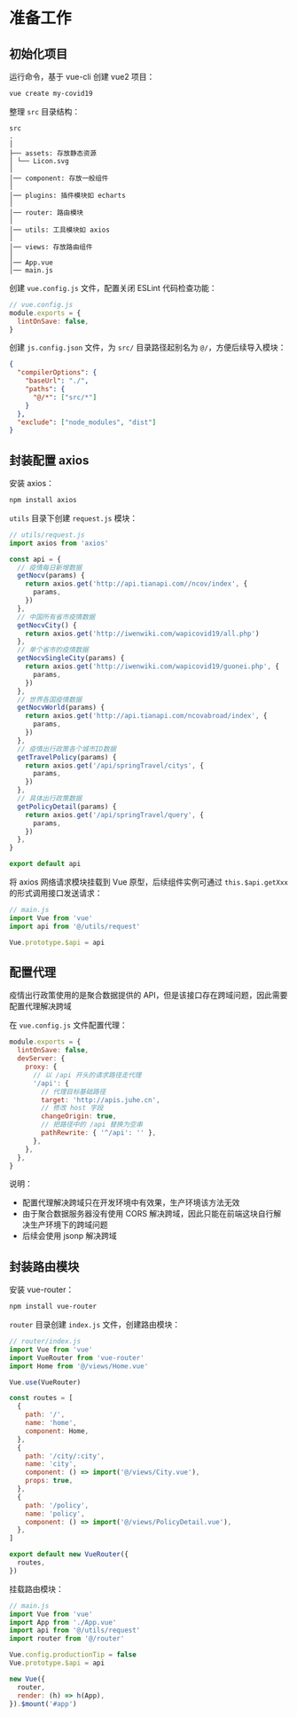 # 准备工作

## 初始化项目

运行命令，基于 vue-cli 创建 vue2 项目：

```bash
vue create my-covid19
```

整理 `src` 目录结构：

```
src
.
│
├── assets: 存放静态资源
│ └── Licon.svg
│
│── component: 存放一般组件
│
│── plugins: 插件模块如 echarts
│
│── router: 路由模块
│
│── utils: 工具模块如 axios
│
│── views: 存放路由组件
│
│── App.vue
│── main.js
```

创建 `vue.config.js` 文件，配置关闭 ESLint 代码检查功能：

```js
// vue.config.js
module.exports = {
  lintOnSave: false,
}
```

创建 `js.config.json` 文件，为 `src/` 目录路径起别名为 `@/`，方便后续导入模块：

```json
{
  "compilerOptions": {
    "baseUrl": "./",
    "paths": {
      "@/*": ["src/*"]
    }
  },
  "exclude": ["node_modules", "dist"]
}
```

## 封装配置 axios

安装 axios：

```bash
npm install axios
```

`utils` 目录下创建 `request.js` 模块：

```js
// utils/request.js
import axios from 'axios'

const api = {
  // 疫情每日新增数据
  getNocv(params) {
    return axios.get('http://api.tianapi.com//ncov/index', {
      params,
    })
  },
  // 中国所有省市疫情数据
  getNocvCity() {
    return axios.get('http://iwenwiki.com/wapicovid19/all.php')
  },
  // 单个省市的疫情数据
  getNocvSingleCity(params) {
    return axios.get('http://iwenwiki.com/wapicovid19/guonei.php', {
      params,
    })
  },
  // 世界各国疫情数据
  getNocvWorld(params) {
    return axios.get('http://api.tianapi.com/ncovabroad/index', {
      params,
    })
  },
  // 疫情出行政策各个城市ID数据
  getTravelPolicy(params) {
    return axios.get('/api/springTravel/citys', {
      params,
    })
  },
  // 具体出行政策数据
  getPolicyDetail(params) {
    return axios.get('/api/springTravel/query', {
      params,
    })
  },
}

export default api
```

将 axios 网络请求模块挂载到 Vue 原型，后续组件实例可通过 `this.$api.getXxx` 的形式调用接口发送请求：

```js
// main.js
import Vue from 'vue'
import api from '@/utils/request'

Vue.prototype.$api = api
```

## 配置代理

疫情出行政策使用的是聚合数据提供的 API，但是该接口存在跨域问题，因此需要配置代理解决跨域

在 `vue.config.js` 文件配置代理：

```js
module.exports = {
  lintOnSave: false,
  devServer: {
    proxy: {
      // 以 /api 开头的请求路径走代理
      '/api': {
        // 代理目标基础路径
        target: 'http://apis.juhe.cn',
        // 修改 host 字段
        changeOrigin: true,
        // 把路径中的 /api 替换为空串
        pathRewrite: { '^/api': '' },
      },
    },
  },
}
```

说明：

- 配置代理解决跨域只在开发环境中有效果，生产环境该方法无效
- 由于聚合数据服务器没有使用 CORS 解决跨域，因此只能在前端这块自行解决生产环境下的跨域问题
- 后续会使用 jsonp 解决跨域

## 封装路由模块

安装 vue-router：

```bash
npm install vue-router
```

`router` 目录创建 `index.js` 文件，创建路由模块：

```js
// router/index.js
import Vue from 'vue'
import VueRouter from 'vue-router'
import Home from '@/views/Home.vue'

Vue.use(VueRouter)

const routes = [
  {
    path: '/',
    name: 'home',
    component: Home,
  },
  {
    path: '/city/:city',
    name: 'city',
    component: () => import('@/views/City.vue'),
    props: true,
  },
  {
    path: '/policy',
    name: 'policy',
    component: () => import('@/views/PolicyDetail.vue'),
  },
]

export default new VueRouter({
  routes,
})
```

挂载路由模块：

```js
// main.js
import Vue from 'vue'
import App from './App.vue'
import api from '@/utils/request'
import router from '@/router'

Vue.config.productionTip = false
Vue.prototype.$api = api

new Vue({
  router,
  render: (h) => h(App),
}).$mount('#app')
```
